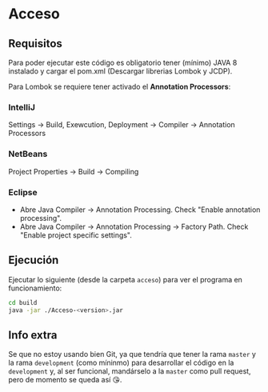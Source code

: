 # Acceso

## Requisitos
Para poder ejecutar este código es obligatorio tener (mínimo) JAVA 8 instalado y cargar el pom.xml (Descargar librerias Lombok y JCDP).

Para Lombok se requiere tener activado el **Annotation Processors**:

### IntelliJ
Settings -> Build, Exewcution, Deployment -> Compiler -> Annotation Processors

### NetBeans
Project Properties -> Build -> Compiling

### Eclipse
- Abre Java Compiler -> Annotation Processing. Check "Enable annotation processing".
- Abre Java Compiler -> Annotation Processing -> Factory Path. Check "Enable project specific settings".

## Ejecución

Ejecutar lo siguiente (desde la carpeta `acceso`) para ver el programa en funcionamiento:
```bash
cd build
java -jar ./Acceso-<version>.jar
```

## Info extra
Se que no estoy usando bien Git, ya que tendría que tener la rama `master` y la rama `development` (como míninmo) para desarrollar el código en la `development` y, al ser funcional, 
mandárselo a la `master` como pull request, pero de momento se queda así :kissing_heart:.